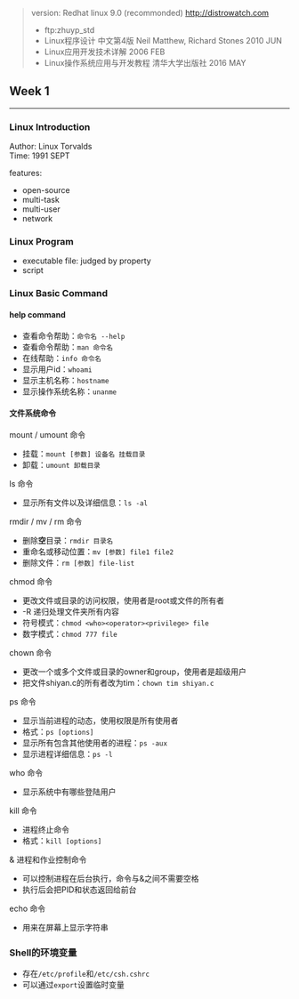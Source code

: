 > version: Redhat linux 9.0 (recommonded) 
> http://distrowatch.com
> - ftp:zhuyp_std  
> - Linux程序设计 中文第4版 Neil Matthew, Richard Stones 2010 JUN
> - Linux应用开发技术详解 2006 FEB
> - Linux操作系统应用与开发教程 清华大学出版社 2016 MAY  



## Week 1
---
### Linux Introduction
Author: Linux Torvalds  
Time: 1991 SEPT

features:
- open-source
- multi-task
- multi-user
- network  

### Linux Program
- executable file: judged by property
- script

### Linux Basic Command
#### help command
- 查看命令帮助：`命令名 --help`  
- 查看命令帮助：`man 命令名`
- 在线帮助：`info 命令名`
- 显示用户id：`whoami`
- 显示主机名称：`hostname`
- 显示操作系统名称：`unanme`

#### 文件系统命令
mount / umount 命令
- 挂载：`mount [参数] 设备名 挂载目录`
- 卸载：`umount 卸载目录`

ls 命令  
- 显示所有文件以及详细信息：`ls -al`

rmdir / mv / rm 命令
- 删除**空**目录：`rmdir 目录名`  
- 重命名或移动位置：`mv [参数] file1 file2`
- 删除文件：`rm [参数] file-list`

chmod 命令
- 更改文件或目录的访问权限，使用者是root或文件的所有者
- -R 递归处理文件夹所有内容
- 符号模式：`chmod <who><operator><privilege> file`
- 数字模式：`chmod 777 file`

chown 命令
- 更改一个或多个文件或目录的owner和group，使用者是超级用户
- 把文件shiyan.c的所有者改为tim：`chown tim shiyan.c`

ps 命令
- 显示当前进程的动态，使用权限是所有使用者
- 格式：`ps [options]`
- 显示所有包含其他使用者的进程：`ps -aux`
- 显示进程详细信息：`ps -l`

who 命令
- 显示系统中有哪些登陆用户

kill 命令
- 进程终止命令
- 格式：`kill [options]`

& 进程和作业控制命令
- 可以控制进程在后台执行，命令与&之间不需要空格
- 执行后会把PID和状态返回给前台

echo 命令
- 用来在屏幕上显示字符串

### Shell的环境变量
- 存在`/etc/profile`和`/etc/csh.cshrc`
- 可以通过`export`设置临时变量
